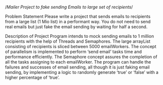/*Mailer Project to fake sending Emails to large set of recipients*/

Problem Statement
Please write a project that sends emails to recipients from a large list (1 Mio list) in a performant way. You do not need to send real emails but just fake the email sending by waiting for half a second.

Description of Project
Program intends to mock sending emails to 1 million recipients with the help of Threads and Semaphores. The large arrayList consisting of recipients is sliced between 5000 emailWorkers. The concept of parallelism is implemented to perform ‘send email’ tasks time and performance efficiently. The Semaphore concept assures the completion of all the tasks assigning to each emailWorker. The program can handle the failures and successes of email sending, all though it is just faking email sending, by implementing a logic to randomly generate ‘true’ or ‘false’ with a higher percentage of ‘true’.
